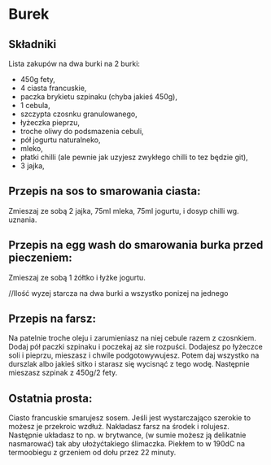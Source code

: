 # Burek

## Składniki
Lista zakupów na dwa burki na 2 burki:

- 450g fety,
- 4 ciasta francuskie,
- paczka brykietu szpinaku (chyba jakieś 450g),
- 1 cebula,
- szczypta czosnku granulowanego,
- łyżeczka pieprzu,
- troche oliwy do podsmazenia cebuli,
- pół jogurtu naturalneko,
- mleko,
- płatki chilli (ale pewnie jak uzyjesz zwykłego chilli to tez będzie git),
- 3 jajka,

## Przepis na sos to smarowania ciasta:
Zmieszaj ze sobą 2 jajka, 75ml mleka, 75ml jogurtu, i dosyp chilli wg. uznania.

## Przepis na egg wash do smarowania burka przed pieczeniem:
Zmieszaj ze sobą 1 żółtko i łyżke jogurtu.

//Ilość wyzej starcza na dwa burki a wszystko ponizej na jednego

## Przepis na farsz:
Na patelnie troche oleju i zarumieniasz na niej cebule razem z czosnkiem. Dodaj pół paczki szpinaku i poczekaj az sie rozpuści. Dodajesz po łyżeczce soli i pieprzu, mieszasz i chwile podgotowywujesz. Potem daj wszystko na durszlak albo jakieś sitko i starasz się wycisnąć z tego wodę. Następnie mieszasz szpinak z 450g/2 fety.

## Ostatnia prosta:
Ciasto francuskie smarujesz sosem. Jeśli jest wystarczająco szerokie to możesz je przekroic wzdłuż. Nakładasz farsz na środek i rolujesz. Następnie układasz to np. w brytwance, (w sumie możesz ją delikatnie nasmarować) tak aby ułożyćtakiego ślimaczka. Piekłem to w 190dC na termoobiegu z grzeniem od dołu przez 22 minuty.
